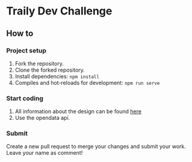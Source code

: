 # Traily Dev Challenge

## How to
### Project setup
1. Fork the repository.
2. Clone the forked repository.  
3. Install dependencies: `npm install`
4. Compiles and hot-reloads for development: `npm run serve`

### Start coding
1. All information about the design can be found [here](https://www.figma.com/file/gZKinnendF1Js5w0lAEFI6?node-id=1%3A2980&viewport=-1027%2C269%2C0.6635387539863586)
2. Use the opendata api.


### Submit
Create a new pull request to merge your changes and submit your work. Leave your name as comment!
